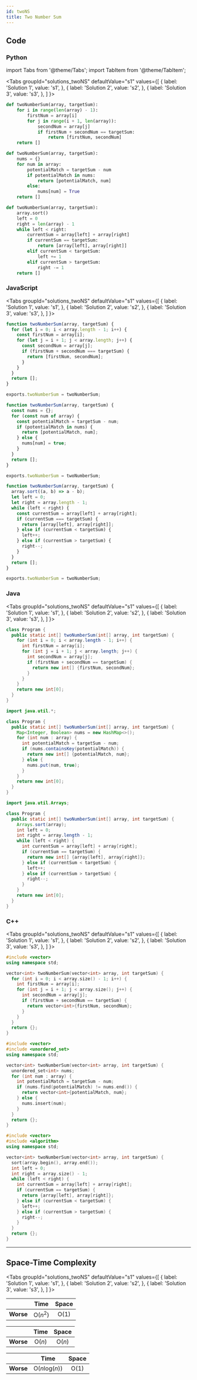 ```yaml
---
id: twoNS
title: Two Number Sum
---
```


## Code

### Python

import Tabs from '@theme/Tabs';
import TabItem from '@theme/TabItem';

<Tabs
  groupId="solutions_twoNS"
  defaultValue="s1"
  values={[
    { label: 'Solution 1', value: 's1', },
    { label: 'Solution 2', value: 's2', },
    { label: 'Solution 3', value: 's3', },
  ]
}>
<TabItem value="s1">

```python
def twoNumberSum(array, targetSum):
    for i in range(len(array) - 1):
        firstNum = array[i]
        for j in range(i + 1, len(array)):
            secondNum = array[j]
            if firstNum + secondNum == targetSum:
                return [firstNum, secondNum]
    return []
```

</TabItem>
<TabItem value="s2">

```python
def twoNumberSum(array, targetSum):
    nums = {}
    for num in array:
        potentialMatch = targetSum - num
        if potentialMatch in nums:
            return [potentialMatch, num]
        else:
            nums[num] = True
    return []
```

</TabItem>
<TabItem value="s3">

```python
def twoNumberSum(array, targetSum):
    array.sort()
    left = 0
    right = len(array) - 1
    while left < right:
        currentSum = array[left] + array[right]
        if currentSum == targetSum:
            return [array[left], array[right]]
        elif currentSum < targetSum:
            left += 1
        elif currentSum > targetSum:
            right -= 1
    return []
```

</TabItem>
</Tabs>

### JavaScript

<Tabs
  groupId="solutions_twoNS"
  defaultValue="s1"
  values={[
    { label: 'Solution 1', value: 's1', },
    { label: 'Solution 2', value: 's2', },
    { label: 'Solution 3', value: 's3', },
  ]
}>
<TabItem value="s1">

```javascript
function twoNumberSum(array, targetSum) {
  for (let i = 0; i < array.length - 1; i++) {
    const firstNum = array[i];
    for (let j = i + 1; j < array.length; j++) {
      const secondNum = array[j];
      if (firstNum + secondNum === targetSum) {
        return [firstNum, secondNum];
      }
    }
  }
  return [];
}

exports.twoNumberSum = twoNumberSum;
```

</TabItem>
<TabItem value="s2">

```javascript
function twoNumberSum(array, targetSum) {
  const nums = {};
  for (const num of array) {
    const potentialMatch = targetSum - num;
    if (potentialMatch in nums) {
      return [potentialMatch, num];
    } else {
      nums[num] = true;
    }
  }
  return [];
}

exports.twoNumberSum = twoNumberSum;
```

</TabItem>
<TabItem value="s3">

```javascript
function twoNumberSum(array, targetSum) {
  array.sort((a, b) => a - b);
  let left = 0;
  let right = array.length - 1;
  while (left < right) {
    const currentSum = array[left] + array[right];
    if (currentSum === targetSum) {
      return [array[left], array[right]];
    } else if (currentSum < targetSum) {
      left++;
    } else if (currentSum > targetSum) {
      right--;
    }
  }
  return [];
}

exports.twoNumberSum = twoNumberSum;
```

</TabItem>
</Tabs>

### Java

<Tabs
  groupId="solutions_twoNS"
  defaultValue="s1"
  values={[
    { label: 'Solution 1', value: 's1', },
    { label: 'Solution 2', value: 's2', },
    { label: 'Solution 3', value: 's3', },
  ]
}>
<TabItem value="s1">

```java
class Program {
  public static int[] twoNumberSum(int[] array, int targetSum) {
    for (int i = 0; i < array.length - 1; i++) {
      int firstNum = array[i];
      for (int j = i + 1; j < array.length; j++) {
        int secondNum = array[j];
        if (firstNum + secondNum == targetSum) {
          return new int[] {firstNum, secondNum};
        }
      }
    }
    return new int[0];
  }
}
```

</TabItem>
<TabItem value="s2">

```java
import java.util.*;

class Program {
  public static int[] twoNumberSum(int[] array, int targetSum) {
    Map<Integer, Boolean> nums = new HashMap<>();
    for (int num : array) {
      int potentialMatch = targetSum - num;
      if (nums.containsKey(potentialMatch)) {
        return new int[] {potentialMatch, num};
      } else {
        nums.put(num, true);
      }
    }
    return new int[0];
  }
}
```

</TabItem>
<TabItem value="s3">

```java
import java.util.Arrays;

class Program {
  public static int[] twoNumberSum(int[] array, int targetSum) {
    Arrays.sort(array);
    int left = 0;
    int right = array.length - 1;
    while (left < right) {
      int currentSum = array[left] + array[right];
      if (currentSum == targetSum) {
        return new int[] {array[left], array[right]};
      } else if (currentSum < targetSum) {
        left++;
      } else if (currentSum > targetSum) {
        right--;
      }
    }
    return new int[0];
  }
}
```

</TabItem>
</Tabs>

### C++

<Tabs
  groupId="solutions_twoNS"
  defaultValue="s1"
  values={[
    { label: 'Solution 1', value: 's1', },
    { label: 'Solution 2', value: 's2', },
    { label: 'Solution 3', value: 's3', },
  ]
}>
<TabItem value="s1">

```cpp
#include <vector>
using namespace std;

vector<int> twoNumberSum(vector<int> array, int targetSum) {
  for (int i = 0; i < array.size() - 1; i++) {
    int firstNum = array[i];
    for (int j = i + 1; j < array.size(); j++) {
      int secondNum = array[j];
      if (firstNum + secondNum == targetSum) {
        return vector<int>{firstNum, secondNum};
      }
    }
  }
  return {};
}
```

</TabItem>
<TabItem value="s2">

```cpp
#include <vector>
#include <unordered_set>
using namespace std;

vector<int> twoNumberSum(vector<int> array, int targetSum) {
  unordered_set<int> nums;
  for (int num : array) {
    int potentialMatch = targetSum - num;
    if (nums.find(potentialMatch) != nums.end()) {
      return vector<int>{potentialMatch, num};
    } else {
      nums.insert(num);
    }
  }
  return {};
}
```

</TabItem>
<TabItem value="s3">

```cpp
#include <vector>
#include <algorithm>
using namespace std;

vector<int> twoNumberSum(vector<int> array, int targetSum) {
  sort(array.begin(), array.end());
  int left = 0;
  int right = array.size() - 1;
  while (left < right) {
    int currentSum = array[left] + array[right];
    if (currentSum == targetSum) {
      return {array[left], array[right]};
    } else if (currentSum < targetSum) {
      left++;
    } else if (currentSum > targetSum) {
      right--;
    }
  }
  return {};
}
```

</TabItem>
</Tabs>

---

## Space-Time Complexity

<Tabs
  groupId="solutions_twoNS"
  defaultValue="s1"
  values={[
    { label: 'Solution 1', value: 's1', },
    { label: 'Solution 2', value: 's2', },
    { label: 'Solution 3', value: 's3', },
  ]
}>
<TabItem value="s1">

| | Time | Space |
|:---:|:---:|:---:|
|**Worse**| O(*n*<sup>2</sup>) | O(1) |

</TabItem>
<TabItem value="s2">

| | Time | Space |
|:---:|:---:|:---:|
|**Worse**| O(*n*) | O(*n*) |

</TabItem>
<TabItem value="s3">

| | Time | Space |
|:---:|:---:|:---:|
|**Worse**| O(*n*log(*n*)) | O(1) |

</TabItem>
</Tabs>